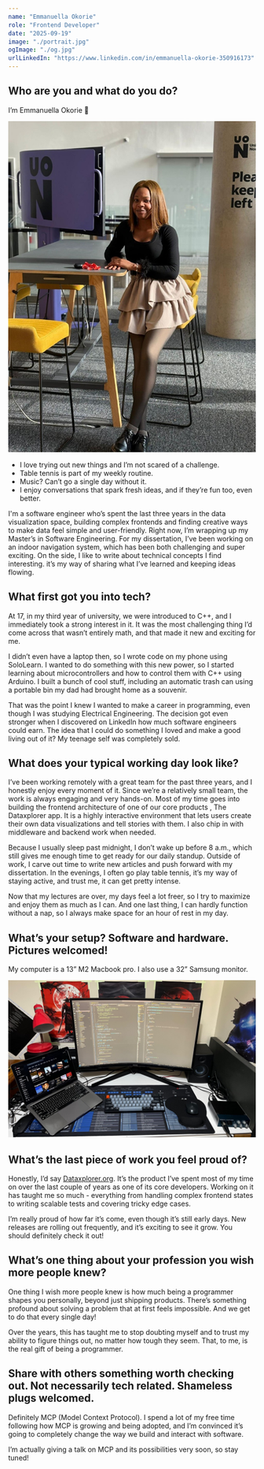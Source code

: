 ```yaml
---
name: "Emmanuella Okorie"
role: "Frontend Developer"
date: "2025-09-19"
image: "./portrait.jpg"
ogImage: "./og.jpg"
urlLinkedIn: "https://www.linkedin.com/in/emmanuella-okorie-350916173"
---
```


## Who are you and what do you do?

I’m Emmanuella Okorie 👋

![Emmanuella Okorie](emmanuella.jpg)

- I love trying out new things and I’m not scared of a challenge.
- Table tennis is part of my weekly routine.
- Music? Can’t go a single day without it.
- I enjoy conversations that spark fresh ideas, and if they’re fun too, even better.

I'm a software engineer who’s spent the last three years in the data visualization space, building complex frontends and finding creative ways to make data feel simple and user-friendly. Right now, I’m wrapping up my Master’s in Software Engineering. For my dissertation, I’ve been working on an indoor navigation system, which has been both challenging and super exciting. On the side, I like to write about technical concepts I find interesting. it’s my way of sharing what I’ve learned and keeping ideas flowing.

## What first got you into tech?

At 17, in my third year of university, we were introduced to C++, and I immediately took a strong interest in it. It was the most challenging thing I’d come across that wasn’t entirely math, and that made it new and exciting for me.

I didn’t even have a laptop then, so I wrote code on my phone using SoloLearn. I wanted to do something with this new power, so I started learning about microcontrollers and how to control them with C++ using Arduino. I built a bunch of cool stuff, including an automatic trash can using a portable bin my dad had brought home as a souvenir.

That was the point I knew I wanted to make a career in programming, even though I was studying Electrical Engineering. The decision got even stronger when I discovered on LinkedIn how much software engineers could earn. The idea that I could do something I loved and make a good living out of it? My teenage self was completely sold.

## What does your typical working day look like?

I’ve been working remotely with a great team for the past three years, and I honestly enjoy every moment of it. Since we’re a relatively small team, the work is always engaging and very hands-on. Most of my time goes into building the frontend architecture of one of our core products , The Dataxplorer app. It is a highly interactive environment that lets users create their own data visualizations and tell stories with them. I also chip in with middleware and backend work when needed.

Because I usually sleep past midnight, I don’t wake up before 8 a.m., which still gives me enough time to get ready for our daily standup. Outside of work, I carve out time to write new articles and push forward with my dissertation. In the evenings, I often go play table tennis, it’s my way of staying active, and trust me, it can get pretty intense.

Now that my lectures are over, my days feel a lot freer, so I try to maximize and enjoy them as much as I can. And one last thing, I can hardly function without a nap, so I always make space for an hour of rest in my day.

## What’s your setup? Software and hardware. Pictures welcomed!

My computer is a 13” M2 Macbook pro. I also use a 32” Samsung monitor.

![Emmanuella's setup](setup.jpg)

## What’s the last piece of work you feel proud of?

Honestly, I’d say [Dataxplorer.org](https://dataxplorer.org). It’s the product I’ve spent most of my time on over the last couple of years as one of its core developers. Working on it has taught me so much - everything from handling complex frontend states to writing scalable tests and covering tricky edge cases.

I’m really proud of how far it’s come, even though it’s still early days. New releases are rolling out frequently, and it’s exciting to see it grow. You should definitely check it out!

## What’s one thing about your profession you wish more people knew?

One thing I wish more people knew is how much being a programmer shapes you personally, beyond just shipping products. There’s something profound about solving a problem that at first feels impossible. And we get to do that every single day!

Over the years, this has taught me to stop doubting myself and to trust my ability to figure things out, no matter how tough they seem. That, to me, is the real gift of being a programmer.

## Share with others something worth checking out. Not necessarily tech related. Shameless plugs welcomed.

Definitely MCP (Model Context Protocol). I spend a lot of my free time following how MCP is growing and being adopted, and I’m convinced it’s going to completely change the way we build and interact with software.

I’m actually giving a talk on MCP and its possibilities very soon, so stay tuned!
